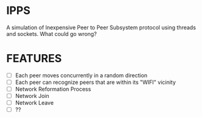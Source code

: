 # IPPS
A simulation of Inexpensive Peer to Peer Subsystem protocol using threads and sockets. What could go wrong?

# FEATURES

- [ ] Each peer moves concurrently in a random direction
- [ ] Each peer can recognize peers that are within its "WIFI" vicinity
- [ ] Network Reformation Process 
- [ ] Network Join
- [ ] Network Leave
- [ ] ??
